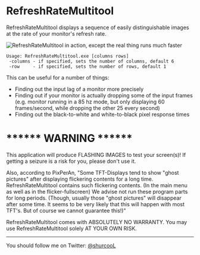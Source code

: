 RefreshRateMultitool
====================

RefreshRateMultitool displays a sequence of easily distinguishable images at the rate of your monitor's refresh rate.

![RefreshRateMultitool in action, except the real thing runs much faster](https://dl.dropbox.com/u/8554242/dmitri/projects/RefreshRateMultitool/images/RefreshRateMultitool.gif)

	Usage: RefreshRateMultitool.exe [columns rows]
	 -columns - if specified, sets the number of columns, default 6
	 -row     - if specified, sets the number of rows, default 1

This can be useful for a number of things:

- Finding out the input lag of a monitor more precisely
- Finding out if your monitor is actually dropping some of the input frames (e.g. monitor running in a 85 hz mode, but only displaying 60 frames/second, while dropping the other 25 every second)
- Finding out the black-to-white and white-to-black pixel response times

****** WARNING ******
=====================

This application will produce FLASHING IMAGES to test your screen(s)!
If getting a seizure is a risk for you, please don't use it.

Also, according to PixPerAn,
"Some TFT-Displays tend to show "ghost pictures" after
displaying flickering contents for a long time.
RefreshRateMultitool contains such flickering contents. (In the
main menu as well as in the flicker-fullscreen)
We advise not run these program parts for long periods.
(Though, usually those "ghost pictures" will disappear after
some time. It seems to be very likely that this will happen with
most TFT's. But of course we cannot guarantee this!)"

RefreshRateMultitool comes with ABSOLUTELY NO WARRANTY.
You may use RefreshRateMultitool solely AT YOUR OWN RISK.

---

You should follow me on Twitter: [@shurcooL](http://twitter.com/shurcooL)
